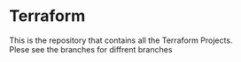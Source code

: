 # Terraform
This is the repository that contains all the Terraform Projects.  
Plese see the branches for diffrent branches